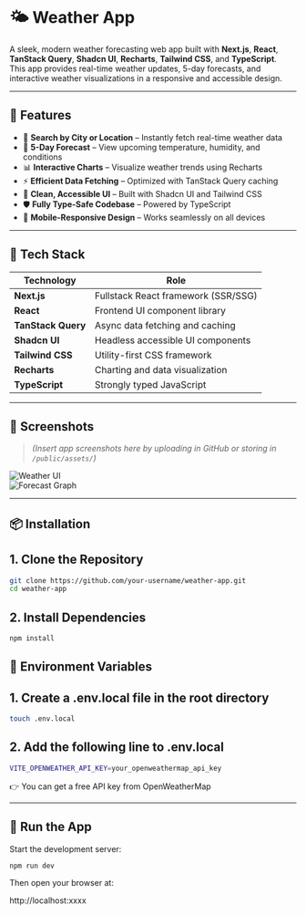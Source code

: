 # 🌤️ Weather App

A sleek, modern weather forecasting web app built with **Next.js**, **React**, **TanStack Query**, **Shadcn UI**, **Recharts**, **Tailwind CSS**, and **TypeScript**.  
This app provides real-time weather updates, 5-day forecasts, and interactive weather visualizations in a responsive and accessible design.

---

## 🚀 Features

- 📍 **Search by City or Location** – Instantly fetch real-time weather data
- 📅 **5-Day Forecast** – View upcoming temperature, humidity, and conditions
- 📊 **Interactive Charts** – Visualize weather trends using Recharts
- ⚡ **Efficient Data Fetching** – Optimized with TanStack Query caching
- 🎨 **Clean, Accessible UI** – Built with Shadcn UI and Tailwind CSS
- 🛡️ **Fully Type-Safe Codebase** – Powered by TypeScript
- 📱 **Mobile-Responsive Design** – Works seamlessly on all devices

---

## 🧱 Tech Stack

| Technology        | Role                                |
|-------------------|-------------------------------------|
| **Next.js**        | Fullstack React framework (SSR/SSG) |
| **React**          | Frontend UI component library        |
| **TanStack Query** | Async data fetching and caching     |
| **Shadcn UI**      | Headless accessible UI components   |
| **Tailwind CSS**   | Utility-first CSS framework         |
| **Recharts**       | Charting and data visualization     |
| **TypeScript**     | Strongly typed JavaScript           |

---

## 📸 Screenshots

> _(Insert app screenshots here by uploading in GitHub or storing in `/public/assets/`)_

![Weather UI](public/assets/screenshot-weather-ui.png)  
![Forecast Graph](public/assets/screenshot-forecast-graph.png)

---

## 📦 Installation

## 1. Clone the Repository

```bash
git clone https://github.com/your-username/weather-app.git
cd weather-app
```

## 2. Install Dependencies
```bash
npm install
```

## 🔐 Environment Variables

## 1. Create a .env.local file in the root directory
```bash
touch .env.local
```

## 2. Add the following line to .env.local
```bash
VITE_OPENWEATHER_API_KEY=your_openweathermap_api_key
```
👉 You can get a free API key from OpenWeatherMap

---

## 🧪 Run the App

Start the development server:
```bash
npm run dev
```
Then open your browser at:

http://localhost:xxxx
